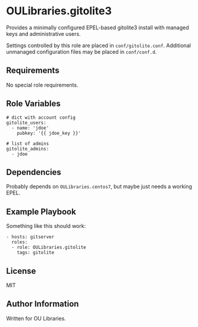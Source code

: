 OULibraries.gitolite3
=========

Provides a minimally configured EPEL-based gitolite3 install with
managed keys and administrative users.

Settings controlled by this role are placed in
`conf/gitolite.conf`. Additional unmanaged configuration files may be
placed in `conf/conf.d`.


Requirements
------------

No special role requirements. 

Role Variables
--------------

```
# dict with account config
gitolite_users:
  - name: 'jdoe'
    pubkey: '{{ jdoe_key }}'

# list of admins
gitolite_admins:
  - jdoe
```
      

Dependencies
------------

Probably depends on `OULibraries.centos7`, but maybe just needs a working EPEL. 

Example Playbook
----------------

Something like this should work:

```
- hosts: gitserver
  roles:
  - role: OULibraries.gitolite
    tags: gitolite
```	 

License
-------

MIT

Author Information
------------------

Written for OU Libraries. 
